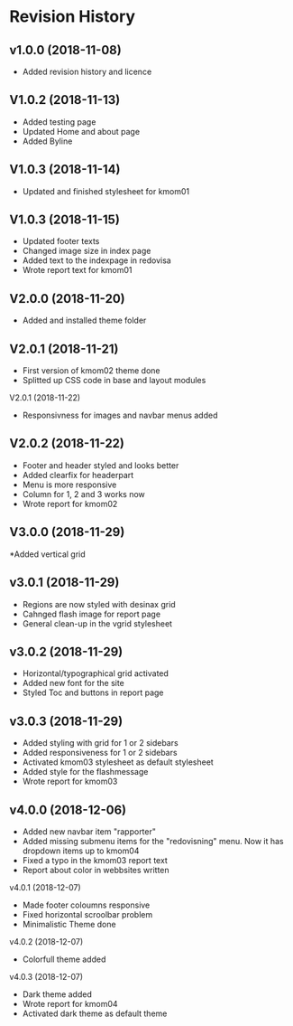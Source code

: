 Revision History
==================

v1.0.0 (2018-11-08)
--------------------

* Added revision history and licence

V1.0.2 (2018-11-13)
--------------------

* Added testing page
* Updated Home and about page
* Added Byline

V1.0.3 (2018-11-14)
--------------------

* Updated and finished stylesheet for kmom01

V1.0.3 (2018-11-15)
--------------------

* Updated footer texts
* Changed image size in index page
* Added text to the indexpage in redovisa
* Wrote report text for kmom01

V2.0.0 (2018-11-20)
--------------------

* Added and installed theme folder

V2.0.1 (2018-11-21)
--------------------

* First version of kmom02 theme done
* Splitted up CSS code in base and layout modules

V2.0.1 (2018-11-22)

* Responsivness for images and navbar menus added

V2.0.2 (2018-11-22)
---------------------

* Footer and header styled and looks better
* Added clearfix for headerpart
* Menu is more responsive
* Column for 1, 2 and 3 works now
* Wrote report for kmom02

V3.0.0 (2018-11-29)
--------------------

*Added vertical grid

v3.0.1 (2018-11-29)
--------------------

* Regions are now styled with desinax grid
* Cahnged flash image for report page
* General clean-up in the vgrid stylesheet

v3.0.2 (2018-11-29)
--------------------

* Horizontal/typographical grid activated
* Added new font for the site
* Styled Toc and buttons in report page

v3.0.3 (2018-11-29)
--------------------

* Added styling with grid for 1 or 2 sidebars
* Added responsiveness for 1 or 2 sidebars
* Activated kmom03 stylesheet as default stylesheet
* Added style for the flashmessage
* Wrote report for kmom03

v4.0.0 (2018-12-06)
-------------------

* Added new navbar item "rapporter"
* Added missing submenu items for the "redovisning" menu. Now it has dropdown items up to kmom04
* Fixed a typo in the kmom03 report text
* Report about color in webbsites written

v4.0.1 (2018-12-07)

* Made footer coloumns responsive
* Fixed horizontal scroolbar problem
* Minimalistic Theme done

v4.0.2 (2018-12-07)

* Colorfull theme added

v4.0.3 (2018-12-07)

* Dark theme added
* Wrote report for kmom04
* Activated dark theme as default theme
